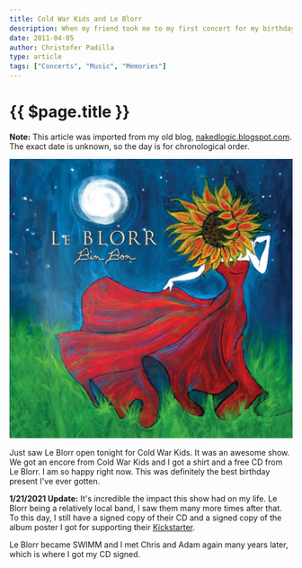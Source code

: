 ```yaml
---
title: Cold War Kids and Le Blorr
description: When my friend took me to my first concert for my birthday.
date: 2011-04-05
author: Christofer Padilla
type: article
tags: ["Concerts", "Music", "Memories"]
---
```


# {{ $page.title }}

<div class="info"><b>Note:</b> This article was imported from my old blog, <a href="http://nakedlogic.blogspot.com/2011/04/cold-war-kids-and-le-blorr.html">nakedlogic.blogspot.com</a>. The exact date is unknown, so the day is for chronological order.</div>

![Le Blorr](/images/leblorr.jpg)

Just saw Le Blorr open tonight for Cold War Kids. It was an awesome show. We got an encore from Cold War Kids and I got a shirt and a free CD from Le Blorr. I am so happy right now. This was definitely the best birthday present I've ever gotten.

<div class="info"><p><b>1/21/2021 Update:</b> It's incredible the impact this show had on my life. Le Blorr being a relatively local band, I saw them many more times after that. To this day, I still have a signed copy of their CD and a signed copy of the album poster I got for supporting their <a href="https://www.kickstarter.com/projects/868466773/save-le-blorr">Kickstarter</a>.</p>
<p>Le Blorr became SWIMM and I met Chris and Adam again many years later, which is where I got my CD signed.</p>
</div>

<TagLinks />

<Comments />
